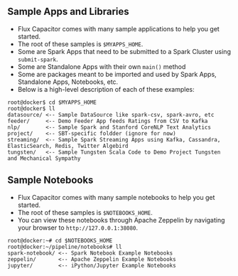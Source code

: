 ## Sample Apps and Libraries

* Flux Capacitor comes with many sample applications to help you get started.
* The root of these samples is `$MYAPPS_HOME`.
* Some are Spark Apps that need to be submitted to a Spark Cluster using `submit-spark`.
* Some are Standalone Apps with their own `main()` method
* Some are packages meant to be imported and used by Spark Apps, Standalone Apps, Notebooks, etc.
* Below is a high-level description of each of these examples:
```
root@docker$ cd $MYAPPS_HOME
root@docker$ ll
datasource/ <-- Sample DataSource like spark-csv, spark-avro, etc
feeder/     <-- Demo Feeder App feeds Ratings from CSV to Kafka
nlp/        <-- Sample Spark and Stanford CoreNLP Text Analytics
project/    <-- SBT-specific foldder (ignore for now)
streaming/  <-- Sample Spark Streaming Apps using Kafka, Cassandra, ElasticSearch, Redis, Twitter Algebird
tungsten/   <-- Sample Tungsten Scala Code to Demo Project Tungsten and Mechanical Sympathy 
```

## Sample Notebooks
* Flux Capacitor comes with many sample notebooks to help you get started.
* The root of these samples is `$NOTEBOOKS_HOME`.
* You can view these notebooks through Apache Zeppelin by navigating your browser to `http://127.0.0.1:38080`.
```
root@docker:~# cd $NOTEBOOKS_HOME
root@docker:~/pipeline/notebooks# ll
spark-notebook/ <-- Spark Notebook Example Notebooks
zeppelin/       <-- Apache Zeppelin Example Notebooks
jupyter/        <-- iPython/Jupyter Example Notebooks
```
